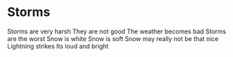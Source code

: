 # Storms
Storms are very harsh
They are not good
The weather becomes bad
Storms are the worst
Snow is white
Snow is soft
Snow may really not be that nice
Lightning strikes
Its loud and bright
